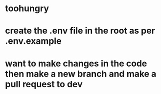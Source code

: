  # toohungry
 # create the .env file in the root  as per .env.example
 # want to make changes in the code then make a new branch and make a pull request to dev
